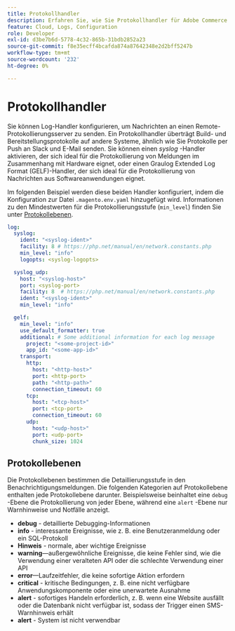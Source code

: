 ```yaml
---
title: Protokollhandler
description: Erfahren Sie, wie Sie Protokollhandler für Adobe Commerce in der Cloud-Infrastruktur konfigurieren.
feature: Cloud, Logs, Configuration
role: Developer
exl-id: d3be7b6d-5778-4c32-865b-31bdb2852a23
source-git-commit: f8e35ecff4bcafda874a87642348e2d2bff5247b
workflow-type: tm+mt
source-wordcount: '232'
ht-degree: 0%

---
```


# Protokollhandler

Sie können Log-Handler konfigurieren, um Nachrichten an einen Remote-Protokollierungsserver zu senden. Ein Protokollhandler überträgt Build- und Bereitstellungsprotokolle auf andere Systeme, ähnlich wie Sie Protokolle per Push an Slack und E-Mail senden. Sie können einen _syslog_ -Handler aktivieren, der sich ideal für die Protokollierung von Meldungen im Zusammenhang mit Hardware eignet, oder einen Graulog Extended Log Format (GELF)-Handler, der sich ideal für die Protokollierung von Nachrichten aus Softwareanwendungen eignet.

Im folgenden Beispiel werden diese beiden Handler konfiguriert, indem die Konfiguration zur Datei `.magento.env.yaml` hinzugefügt wird. Informationen zu den Mindestwerten für die Protokollierungsstufe (`min_level`) finden Sie unter [Protokollebenen](#log-levels).

```yaml
log:
  syslog:
    ident: "<syslog-ident>"
    facility: 8 # https://php.net/manual/en/network.constants.php
    min_level: "info"
    logopts: <syslog-logopts>

  syslog_udp:
    host: "<syslog-host>"
    port: <syslog-port>
    facility: 8  # https://php.net/manual/en/network.constants.php
    ident: "<syslog-ident>"
    min_level: "info"

  gelf:
    min_level: "info"
    use_default_formatter: true
    additional: # Some additional information for each log message
      project: "<some-project-id>"
      app_id: "<some-app-id>"
    transport:
      http:
        host: "<http-host>"
        port: <http-port>
        path: "<http-path>"
        connection_timeout: 60
      tcp:
        host: "<tcp-host>"
        port: <tcp-port>
        connection_timeout: 60
      udp:
        host: "<udp-host>"
        port: <udp-port>
        chunk_size: 1024
```

## Protokollebenen

Die Protokollebenen bestimmen die Detaillierungsstufe in den Benachrichtigungsmeldungen. Die folgenden Kategorien auf Protokollebene enthalten jede Protokollebene darunter. Beispielsweise beinhaltet eine `debug` -Ebene die Protokollierung von jeder Ebene, während eine `alert` -Ebene nur Warnhinweise und Notfälle anzeigt.

- **debug** - detaillierte Debugging-Informationen
- **info** - interessante Ereignisse, wie z. B. eine Benutzeranmeldung oder ein SQL-Protokoll
- **Hinweis** - normale, aber wichtige Ereignisse
- **warning**—außergewöhnliche Ereignisse, die keine Fehler sind, wie die Verwendung einer veralteten API oder die schlechte Verwendung einer API
- **error**—Laufzeitfehler, die keine sofortige Aktion erfordern
- **critical** - kritische Bedingungen, z. B. eine nicht verfügbare Anwendungskomponente oder eine unerwartete Ausnahme
- **alert** - sofortiges Handeln erforderlich, z. B. wenn eine Website ausfällt oder die Datenbank nicht verfügbar ist, sodass der Trigger einen SMS-Warnhinweis erhält
- **alert** - System ist nicht verwendbar
